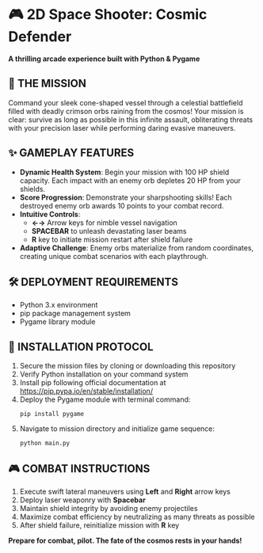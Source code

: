 # 🎮 2D Space Shooter: Cosmic Defender

**A thrilling arcade experience built with Python & Pygame**

## 🚀 THE MISSION

Command your sleek cone-shaped vessel through a celestial battlefield filled with deadly crimson orbs raining from the cosmos! Your mission is clear: survive as long as possible in this infinite assault, obliterating threats with your precision laser while performing daring evasive maneuvers.

## ✨ GAMEPLAY FEATURES

- **Dynamic Health System**: Begin your mission with 100 HP shield capacity. Each impact with an enemy orb depletes 20 HP from your shields.
- **Score Progression**: Demonstrate your sharpshooting skills! Each destroyed enemy orb awards 10 points to your combat record.
- **Intuitive Controls**:
  - **←→** Arrow keys for nimble vessel navigation
  - **SPACEBAR** to unleash devastating laser beams
  - **R** key to initiate mission restart after shield failure
- **Adaptive Challenge**: Enemy orbs materialize from random coordinates, creating unique combat scenarios with each playthrough.

## 🛠️ DEPLOYMENT REQUIREMENTS

- Python 3.x environment
- pip package management system
- Pygame library module

## 🔧 INSTALLATION PROTOCOL

1. Secure the mission files by cloning or downloading this repository
2. Verify Python installation on your command system
3. Install pip following official documentation at https://pip.pypa.io/en/stable/installation/
4. Deploy the Pygame module with terminal command:
   ```
   pip install pygame
   ```
5. Navigate to mission directory and initialize game sequence:
   ```
   python main.py
   ```

## 🎮 COMBAT INSTRUCTIONS

1. Execute swift lateral maneuvers using **Left** and **Right** arrow keys
2. Deploy laser weaponry with **Spacebar**
3. Maintain shield integrity by avoiding enemy projectiles
4. Maximize combat efficiency by neutralizing as many threats as possible
5. After shield failure, reinitialize mission with **R** key

**Prepare for combat, pilot. The fate of the cosmos rests in your hands!**
